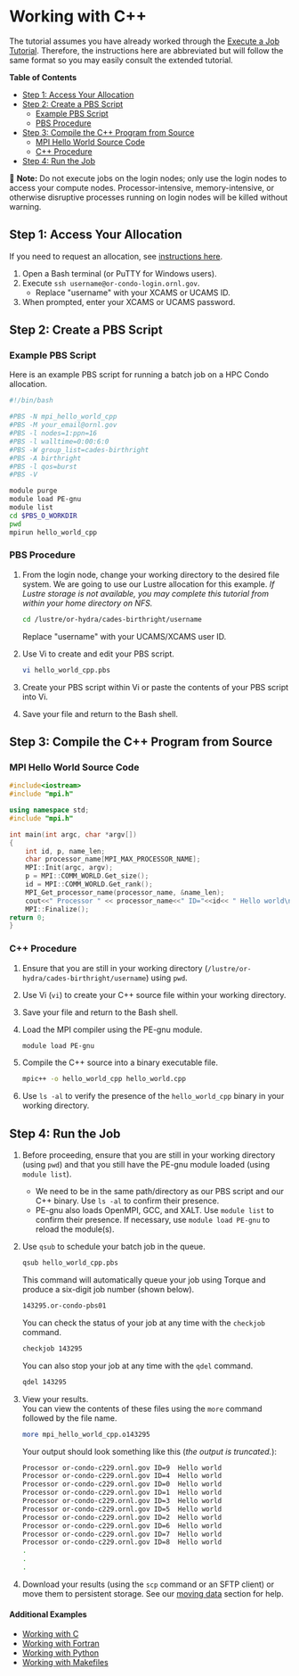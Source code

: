 # Working with C++

The tutorial assumes you have already worked through the [Execute a Job Tutorial](./). Therefore, the instructions here are abbreviated but will follow the same format so you may easily consult the extended tutorial.

**Table of Contents**

* [Step 1: Access Your Allocation](cpp.md#step-1-access-your-allocation)
* [Step 2: Create a PBS Script](cpp.md#step-2-create-a-pbs-script)
  * [Example PBS Script](cpp.md#example-pbs-script)
  * [PBS Procedure](cpp.md#pbs-procedure)
* [Step 3: Compile the C++ Program from Source](cpp.md#step-3-compile-the-c-program-from-source)
  * [MPI Hello World Source Code](cpp.md#mpi-hello-world-source-code)
  * [C++ Procedure](cpp.md#c-procedure)
* [Step 4: Run the Job](cpp.md#step-4-run-the-job)

📝 **Note:** Do not execute jobs on the login nodes; only use the login nodes to access your compute nodes. Processor-intensive, memory-intensive, or otherwise disruptive processes running on login nodes will be killed without warning.

## Step 1: Access Your Allocation

If you need to request an allocation, see [instructions here](../request-access.md).

1. Open a Bash terminal \(or PuTTY for Windows users\).
2. Execute `ssh username@or-condo-login.ornl.gov`.
   * Replace "username" with your XCAMS or UCAMS ID.
3. When prompted, enter your XCAMS or UCAMS password.

## Step 2: Create a PBS Script

### Example PBS Script

Here is an example PBS script for running a batch job on a HPC Condo allocation.

```bash
#!/bin/bash

#PBS -N mpi_hello_world_cpp
#PBS -M your_email@ornl.gov
#PBS -l nodes=1:ppn=16
#PBS -l walltime=0:00:6:0
#PBS -W group_list=cades-birthright
#PBS -A birthright
#PBS -l qos=burst
#PBS -V

module purge
module load PE-gnu
module list
cd $PBS_O_WORKDIR
pwd
mpirun hello_world_cpp
```

### PBS Procedure

1. From the login node, change your working directory to the desired file system. We are going to use our Lustre allocation for this example. _If Lustre storage is not available, you may complete this tutorial from within your home directory on NFS._

   ```bash
   cd /lustre/or-hydra/cades-birthright/username
   ```

   Replace "username" with your UCAMS/XCAMS user ID.

2. Use Vi to create and edit your PBS script.

   ```bash
   vi hello_world_cpp.pbs
   ```

3. Create your PBS script within Vi or paste the contents of your PBS script into Vi.
4. Save your file and return to the Bash shell.

## Step 3: Compile the C++ Program from Source

### MPI Hello World Source Code

```cpp
#include<iostream>
#include "mpi.h"

using namespace std;
#include "mpi.h"

int main(int argc, char *argv[])
{
    int id, p, name_len;
    char processor_name[MPI_MAX_PROCESSOR_NAME];     
    MPI::Init(argc, argv);
    p = MPI::COMM_WORLD.Get_size();
    id = MPI::COMM_WORLD.Get_rank();
    MPI_Get_processor_name(processor_name, &name_len);
    cout<<" Processor " << processor_name<<" ID="<<id<< " Hello world\n";
    MPI::Finalize();
return 0;
}
```

### C++ Procedure

1. Ensure that you are still in your working directory \(`/lustre/or-hydra/cades-birthright/username`\) using `pwd`.
2. Use Vi \(`vi`\) to create your C++ source file within your working directory.
3. Save your file and return to the Bash shell.
4. Load the MPI compiler using the PE-gnu module.

   ```bash
   module load PE-gnu
   ```

5. Compile the C++ source into a binary executable file.

   ```bash
   mpic++ -o hello_world_cpp hello_world.cpp
   ```

6. Use `ls -al` to verify the presence of the `hello_world_cpp` binary in your working directory.

## Step 4: Run the Job

1. Before proceeding, ensure that you are still in your working directory \(using `pwd`\) and that you still have the PE-gnu module loaded \(using `module list`\).
   * We need to be in the same path/directory as our PBS script and our C++ binary. Use `ls -al` to confirm their presence.
   * PE-gnu also loads OpenMPI, GCC, and XALT. Use `module list` to confirm their presence. If necessary, use `module load PE-gnu` to reload the module\(s\).
2. Use `qsub` to schedule your batch job in the queue.

   ```bash
   qsub hello_world_cpp.pbs
   ```

   This command will automatically queue your job using Torque and produce a six-digit job number \(shown below\).  


   ```bash
   143295.or-condo-pbs01
   ```

   You can check the status of your job at any time with the `checkjob` command.

   ```bash
   checkjob 143295
   ```

   You can also stop your job at any time with the `qdel` command.

   ```bash
   qdel 143295
   ```

3. View your results.  
    You can view the contents of these files using the `more` command followed by the file name.  


   ```bash
   more mpi_hello_world_cpp.o143295
   ```

   Your output should look something like this \(_the output is truncated._\):

   ```bash
   Processor or-condo-c229.ornl.gov ID=9  Hello world
   Processor or-condo-c229.ornl.gov ID=4  Hello world
   Processor or-condo-c229.ornl.gov ID=0  Hello world
   Processor or-condo-c229.ornl.gov ID=1  Hello world
   Processor or-condo-c229.ornl.gov ID=3  Hello world
   Processor or-condo-c229.ornl.gov ID=5  Hello world
   Processor or-condo-c229.ornl.gov ID=2  Hello world
   Processor or-condo-c229.ornl.gov ID=6  Hello world
   Processor or-condo-c229.ornl.gov ID=7  Hello world
   Processor or-condo-c229.ornl.gov ID=8  Hello world
   .
   .
   .
   ```

4. Download your results \(using the `scp` command or an SFTP client\) or move them to persistent storage. See our [moving data](https://github.com/wendikristine/documentation-template/tree/62a326e16ecef2ff128ef0b976de12c16f6ea062/data-transfer-storage/moving-data.md) section for help.

#### Additional Examples

* [Working with C](./)
* [Working with Fortran](fortran.md)
* [Working with Python](python.md)
* [Working with Makefiles](makefile.md)

